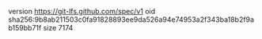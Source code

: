 version https://git-lfs.github.com/spec/v1
oid sha256:9b8ab211503c0fa91828893ee9da526a94e74953a2f343ba18b2f9ab159bb71f
size 7174
